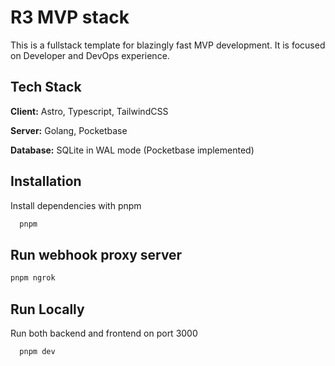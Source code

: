 # R3 MVP stack

This is a fullstack template for blazingly fast MVP development. It is focused on Developer and DevOps experience.

## Tech Stack

**Client:** Astro, Typescript, TailwindCSS

**Server:** Golang, Pocketbase

**Database:** SQLite in WAL mode (Pocketbase implemented)

## Installation

Install dependencies with pnpm

```bash
  pnpm
```

## Run webhook proxy server

```sh
pnpm ngrok
```

## Run Locally

Run both backend and frontend on port 3000

```bash
  pnpm dev
```
